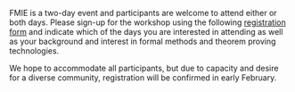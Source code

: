 FMIE is a two-day event and participants are welcome to attend either or both days. Please sign-up for the workshop using the following [registration](https://forms.gle/zqD3JSojs4fJuaDT8) [form](https://forms.gle/zqD3JSojs4fJuaDT8) and indicate which of the days you are interested in attending as well as your background and interest in formal methods and theorem proving technologies.

We hope to accommodate all participants, but due to capacity and desire for a diverse community, 
registration will be confirmed in early February.
